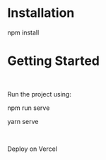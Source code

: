 <h1>Installation</h1>
<p>npm install</p>
<h1>Getting Started</h1>
<br>
<p>Run the project using:</p>
<p>npm run serve</p>
<p>yarn serve</p>
<br>
<p>Deploy on Vercel</p>
